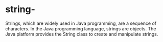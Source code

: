 # string-
Strings, which are widely used in Java programming, are a sequence of characters. In the Java programming language, strings are objects.  The Java platform provides the String class to create and manipulate strings.
